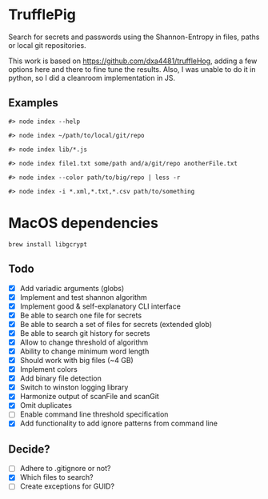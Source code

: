 # TrufflePig

Search for secrets and passwords using the Shannon-Entropy in files, paths or local git repositories.

This work is based on https://github.com/dxa4481/truffleHog, adding a few options here and there to fine tune the results. Also, I was unable to do it in python, so I did a cleanroom implementation in JS.

## Examples

```
#> node index --help

#> node index ~/path/to/local/git/repo

#> node index lib/*.js

#> node index file1.txt some/path and/a/git/repo anotherFile.txt

#> node index --color path/to/big/repo | less -r

#> node index -i *.xml,*.txt,*.csv path/to/something

```



# MacOS dependencies

```
brew install libgcrypt
```

## Todo

- [x] Add variadic arguments (globs)
- [x] Implement and test shannon algorithm
- [x] Implement good & self-explanatory CLI interface
- [x] Be able to search one file for secrets
- [x] Be able to search a set of files for secrets (extended glob)
- [x] Be able to search git history for secrets
- [x] Allow to change threshold of algorithm
- [x] Ability to change minimum word length
- [x] Should work with big files (~4 GB)
- [x] Implement colors
- [x] Add binary file detection
- [x] Switch to winston logging library
- [x] Harmonize output of scanFile and scanGit
- [x] Omit duplicates
- [ ] Enable command line threshold specification
- [x] Add functionality to add ignore patterns from command line

## Decide?

- [ ] Adhere to .gitignore or not?
- [x] Which files to search?
- [ ] Create exceptions for GUID?
